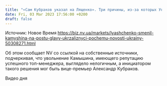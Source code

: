 ```yaml
---
title: "«Сам Кубраков указал на Лященко». Три причины, из-за которых Укрзализныця потеряла прежнего руководителя и получила временного"
date: Fri, 03 Mar 2023 17:56:00 +0200
draft: false
---
```

Источник: Новое Время https://biz.nv.ua/markets/lyashchenko-smenil-kamyshina-na-postu-glavy-ukrzaliznyci-pochemu-novosti-ukrainy-50308271.html


Об этом сообщает NV со ссылкой на собственные источники, подчеркивая, что увольнение Камышина, имеющего репутацию успешного топ-менеджера, выглядело нелогичным, а инициатором такого решения мог быть вице-премьер Александр Кубраков.

  Видео дня   
